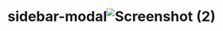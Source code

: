 # sidebar-modal![Screenshot (2)](https://user-images.githubusercontent.com/92708967/215355144-b3fa8d5c-22de-484a-b2b9-ffdf4c474971.png)
